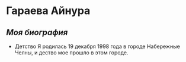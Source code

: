 # Гараева Айнура

## *Моя биография*
+ Детство
Я родилась 19 декабря 1998 года в городе Набережные Челны, и дество мое прошло в этом городе.  
